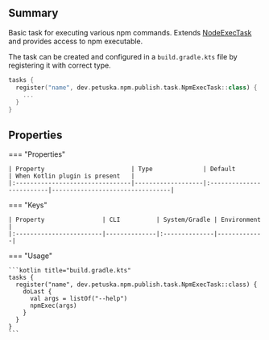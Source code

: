 ## Summary

Basic task for executing various npm commands. Extends [NodeExecTask](NodeExecTask.md) and provides access to npm
executable.

The task can be created and configured in a `build.gradle.kts` file by registering it with correct type.

```kotlin title="build.gradle.kts"
tasks {
  register("name", dev.petuska.npm.publish.task.NpmExecTask::class) {
    ...
  }
}
```

## Properties

=== "Properties"

    | Property                        | Type              | Default                  | When Kotlin plugin is present   |
    |:--------------------------------|-------------------|:-------------------------|---------------------------------|

=== "Keys"

    | Property                | CLI          | System/Gradle | Environment |
    |:------------------------|--------------|:--------------|-------------|

=== "Usage"

    ```kotlin title="build.gradle.kts"
    tasks {
      register("name", dev.petuska.npm.publish.task.NpmExecTask::class) {
        doLast {
          val args = listOf("--help")
          npmExec(args)
        }
      }
    }
    ```
